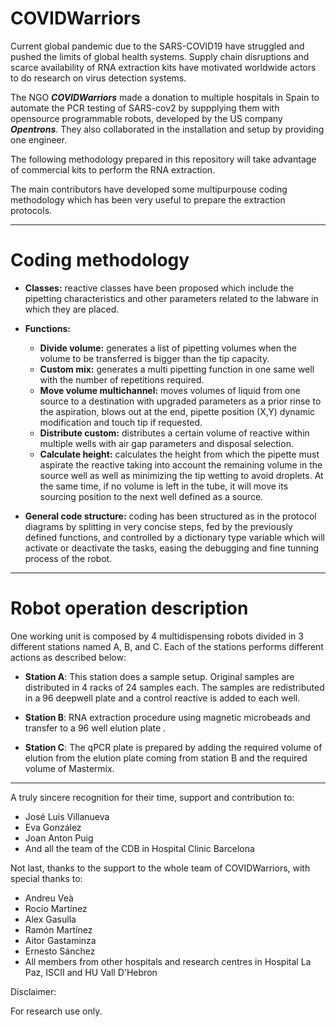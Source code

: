 # COVIDWarriors

Current global pandemic due to the SARS-COVID19 have struggled and pushed the limits of global health systems. Supply chain disruptions and scarce availability of RNA extraction kits have motivated worldwide actors to do research on virus detection systems.

The NGO ***COVIDWarriors*** made a donation to multiple hospitals in Spain to automate the PCR testing of SARS-cov2 by suppplying them with opensource programmable robots, developed by the US company ***Opentrons***. They also collaborated in the installation and setup by providing one engineer.

The following methodology prepared in this repository will take advantage of commercial kits to perform the RNA extraction.

The main contributors have developed some multipurpouse coding methodology which has been very useful to prepare the extraction protocols.

--------------
# Coding methodology

- **Classes:** reactive classes have been proposed which include the pipetting characteristics and other parameters related to the labware in which they are placed.

- **Functions:**

  - **Divide volume:** generates a list of pipetting volumes when the volume to be transferred is bigger than the tip capacity.
  - **Custom mix:** generates a multi pipetting function in one same well with the number of repetitions required.
  - **Move volume multichannel:** moves volumes of liquid from one source to a destination with upgraded parameters as a prior rinse to the aspiration, blows out at the end, pipette position (X,Y) dynamic modification and touch tip if requested.
  - **Distribute custom:** distributes a certain volume of reactive within multiple wells with air gap parameters and disposal selection.
  - **Calculate height:** calculates the height from which the pipette must aspirate the reactive taking into account the remaining volume in the source well as well as minimizing the tip wetting to avoid droplets. At the same time, if no volume is left in the tube, it will move its sourcing position to the next well defined as a source.

- **General code structure:** coding has been structured as in the protocol diagrams by splitting in very concise steps, fed by the previously defined functions, and controlled by a dictionary type variable which will activate or deactivate the tasks, easing the debugging and fine tunning process of the robot.

--------------
# Robot operation description

One working unit is composed by 4 multidispensing robots divided in 3 different stations named A, B, and C. Each of the stations performs different actions as described below:

- **Station A**: This station does a sample setup. Original samples are distributed in 4 racks of 24 samples each. The samples are redistributed in a 96 deepwell plate and a control reactive is added to each well.

- **Station B**: RNA extraction procedure using magnetic microbeads and transfer to a 96 well elution plate .

- **Station C**: The qPCR plate is prepared by adding the required volume of elution from the elution plate coming from station B and the required volume of Mastermix.

--------------
A truly sincere recognition for their time, support and contribution to:

- José Luis Villanueva
- Eva González
- Joan Anton Puig
- And all the team of the CDB in Hospital Clinic Barcelona

Not last, thanks to the support to the whole team of COVIDWarriors, with special thanks to:
- Andreu Veà
- Rocío Martínez
- Alex Gasulla
- Ramón Martínez
- Aitor Gastaminza
- Ernesto Sánchez
- All members from other hospitals and research centres in Hospital La Paz, ISCII and HU Vall D'Hebron

Disclaimer:

For research use only.
